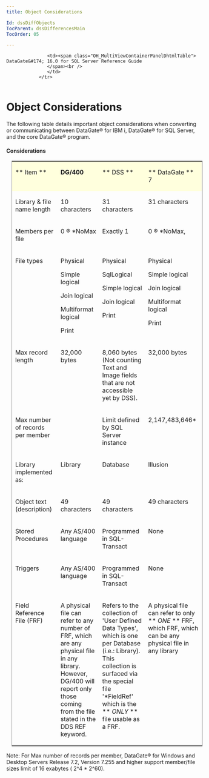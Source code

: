 ```yaml
---
title: Object Considerations

Id: dssDiffObjects
TocParent: dssDifferencesMain
TocOrder: 05

---
```


<table>
			    <tr>

			       <td><span class="OH_MultiViewContainerPanelDhtmlTable"> DataGate&#174; 16.0 for SQL Server Reference Guide
				   </span><br />
				   </td>
			    </tr>
</table>

# Object Considerations
The following table details important object considerations when converting or communicating between DataGate&#174; for IBM i, DataGate&#174; for SQL Server, and the core DataGate&#174; program.

#### Considerations
<table id="table2" cellspacing="0" class="NormalTable-Heading" style="border-width: 1px; border-style: solid; left: 0px; top: 96px; margin-right: 6.75pt; margin-left: 0.15in; border-spacing: 0px;" width="754">
					<tr style="x-cell-content-align: center; height: 32px" valign="middle">
						<td bgcolor="#ffffdd" style="x-cell-content-align: top; width: 3.846in;" valign="top">

** Item ** 
</td>
						<td bgcolor="#ffffdd" style="x-cell-content-align: top; width: 315.8pt;" valign="top">

<b style="font-weight: bold;"> DG/400 </b> 
</td>
						<td bgcolor="#ffffdd" style="x-cell-content-align: top; width: 334.3pt;" valign="top" width="237">

** DSS ** 
</td>
						<td bgcolor="#ffffdd" style="x-cell-content-align: top; width: 334.3pt;" valign="top" width="237">

** DataGate ** 7 
</td>
					</tr>
					<tr style="x-cell-content-align: center; height: 32px" valign="middle">
						<td style="x-cell-content-align: top; width: 3.846in;" valign="top" width="188">

Library &amp; file name length 
</td>
						<td  style="x-cell-content-align: top; width: 315.8pt;" valign="top" width="222">

10 characters
</td>
						<td  style="x-cell-content-align: top; width: 334.3pt;" valign="top" width="237">

31 characters
</td>
						<td  style="x-cell-content-align: top; width: 359.7pt;" valign="top" width="167">

31 characters
</td>
					</tr>
					<tr style="x-cell-content-align: center; height: 32px" valign="middle">
						<td style="x-cell-content-align: top; width: 3.846in;" valign="top" width="188">

Members per file
</td>
						<td  style="x-cell-content-align: top; width: 315.8pt;" valign="top" width="222">

0 ® *NoMax
</td>
						<td  style="x-cell-content-align: top; width: 334.3pt;" valign="top" width="237">

Exactly 1
</td>
						<td  style="x-cell-content-align: top; width: 359.7pt;" valign="top" width="167">

0 ® *NoMax,
</td>
					</tr>
					<tr style="x-cell-content-align: center; height: 32px" valign="middle">
						<td style="x-cell-content-align: top; width: 3.846in;" valign="top" width="188">

File types
</td>
						<td  style="x-cell-content-align: top; width: 315.8pt;" valign="top" width="222">

Physical

Simple logical

Join logical

Multiformat logical

Print
</td>
						<td  style="x-cell-content-align: top; width: 334.3pt;" valign="top" width="237">

Physical

SqlLogical

Simple logical

Join logical

Print
</td>
						<td  style="x-cell-content-align: top; width: 359.7pt;" valign="top" width="167">

Physical

Simple logical

Join logical

Multiformat logical

Print
</td>
					</tr>
					<tr style="x-cell-content-align: center; height: 32px" valign="middle">
						<td style="x-cell-content-align: top; width: 3.846in;" valign="top" width="188">

Max record length
</td>
						<td  style="x-cell-content-align: top; width: 315.8pt;" valign="top" width="222">

32,000 bytes
</td>
						<td  style="x-cell-content-align: top; width: 334.3pt;" valign="top" width="237">

8,060 bytes (Not counting Text and Image fields that are not accessible yet by DSS).
</td>
						<td  style="x-cell-content-align: top; width: 359.7pt;" valign="top" width="167">

32,000 bytes
</td>
					</tr>
					<tr style="x-cell-content-align: center; height: 32px" valign="middle">
						<td style="x-cell-content-align: top; width: 3.846in;" valign="top" width="188">

Max number of records per member
</td>
						<td  style="x-cell-content-align: top; width: 315.8pt;" valign="top" width="222">

</td>
						<td  style="x-cell-content-align: top; width: 334.3pt;" valign="top" width="237">

Limit defined by SQL Server instance
</td>
						<td  style="x-cell-content-align: top; width: 359.7pt;" valign="top" width="167">

2,147,483,646*
</td>
					</tr>
					<tr style="x-cell-content-align: center; height: 32px" valign="middle">
						<td style="x-cell-content-align: top; width: 3.846in;" valign="top" width="188">

Library implemented as:
</td>
						<td  style="x-cell-content-align: top; width: 315.8pt;" valign="top" width="222">

Library
</td>
						<td  style="x-cell-content-align: top; width: 334.3pt;" valign="top" width="237">

Database
</td>
						<td  style="x-cell-content-align: top; width: 359.7pt;" valign="top" width="167">

Illusion
</td>
					</tr>
					<tr style="x-cell-content-align: center; height: 32px" valign="middle">
						<td style="x-cell-content-align: top; width: 3.846in;" valign="top" width="188">

Object text (description)
</td>
						<td  style="x-cell-content-align: top; width: 315.8pt;" valign="top" width="222">

49 characters
</td>
						<td  style="x-cell-content-align: top; width: 334.3pt;" valign="top" width="237">

49 characters
</td>
						<td  style="x-cell-content-align: top; width: 359.7pt;" valign="top" width="167">

49 characters
</td>
					</tr>
					<tr style="x-cell-content-align: center; height: 32px" valign="middle">
						<td style="x-cell-content-align: top; width: 3.846in;" valign="top" width="188">

Stored Procedures
</td>
						<td  style="x-cell-content-align: top; width: 315.8pt;" valign="top" width="222">

Any AS/400 language
</td>
						<td  style="x-cell-content-align: top; width: 334.3pt;" valign="top" width="237">

Programmed in SQL-Transact
</td>
						<td  style="x-cell-content-align: top; width: 359.7pt;" valign="top" width="167">

None
</td>
					</tr>
					<tr style="x-cell-content-align: center; height: 32px" valign="middle">
						<td style="x-cell-content-align: top; width: 3.846in;" valign="top" width="188">

Triggers
</td>
						<td  style="x-cell-content-align: top; width: 315.8pt;" valign="top" width="222">

Any AS/400 language
</td>
						<td  style="x-cell-content-align: top; width: 334.3pt;" valign="top" width="237">

Programmed in SQL-Transact
</td>
						<td  style="x-cell-content-align: top; width: 359.7pt;" valign="top" width="167">

None
</td>
					</tr>
					<tr style="x-cell-content-align: center; height: 32px" valign="middle">
						<td style="x-cell-content-align: top; width: 3.846in;" valign="top" width="188">

Field Reference File (FRF)
</td>
						<td  style="x-cell-content-align: top; width: 315.8pt;" valign="top" width="222">

A physical file can refer to any number of FRF, which are any physical file in any library. However, DG/400 will report only those coming from the file stated in the DDS REF keyword.
</td>
						<td  style="x-cell-content-align: top; width: 334.3pt;" valign="top" width="237">

Refers to the collection of 'User Defined Data Types', which is one per Database (i.e.: Library). This collection is surfaced via the special file '*FieldRef' which is the ** *ONLY* ** file usable as a FRF.
</td>
						<td  style="x-cell-content-align: top; width: 359.7pt;" valign="top" width="167">

A physical file can refer to only ** *ONE* ** FRF, which FRF, which can be any physical file in any library
</td>
					</tr>
</table>

Note: For Max number of records per member, DataGate&#174; for Windows and Desktop Servers Release 7.2, Version 7.255 and higher support member/file sizes limit of 16 exabytes ( 2^4 * 2^60). 
